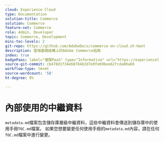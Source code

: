 ```yaml
---
cloud: Experience Cloud
type: Documentation
solution-title: Commerce
solution: Commerce
feature-set: Commerce
role: Admin, Developer
topic: Commerce, Development
mini-toc-levels: 2
git-repo: https://github.com/AdobeDocs/commerce-on-cloud.zh-Hant
description: 雲端基礎結構上的Adobe Commerce指南
index: true
badgePaas: label="僅限PaaS" type="Informative" url="https://experienceleague.adobe.com/zh-hant/docs/commerce/user-guides/product-solutions" tooltip="僅適用於雲端專案(Adobe管理的PaaS基礎結構)和內部部署專案的Adobe Commerce 。"
source-git-commit: cb478d1f34e68784b3d7e9fe69bee62fcda00a60
workflow-type: tm+mt
source-wordcount: '58'
ht-degree: 0%

---
```



# 內部使用的中繼資料

`metadata.md`檔案包含儲存庫層級中繼資料，這些中繼資料會傳送到儲存庫中的使用手冊`TOC.md`檔案。 如果您想要變更任何使用手冊的`metadata.md`內容，請在任何`TOC.md`檔案中進行變更。
